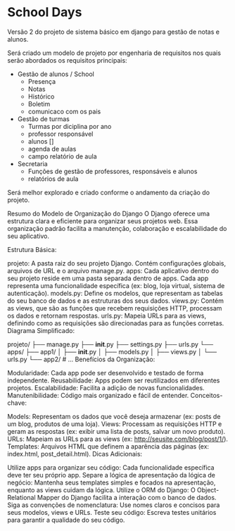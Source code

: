 <h1>School Days</h1>

Versão 2 do projeto de sistema básico em django para gestão de notas e alunos.

Será criado um modelo de projeto por engenharia de requisitos nos quais serão abordados os requisitos principais:
- Gestão de alunos / School
  - Presença
  - Notas
  - Histórico
  - Boletim
  - comunicaco com os pais
- Gestão de turmas
  - Turmas por diciplina por ano
  - professor responsável
  - alunos []
  - agenda de aulas
  - campo relatório de aula 
- Secretaria
  - Funções de gestão de professores, responsáveis e alunos
  - relatórios de aula
 
Será melhor explorado e criado conforme o andamento da criação do projeto.

Resumo do Modelo de Organização do Django
O Django oferece uma estrutura clara e eficiente para organizar seus projetos web. Essa organização padrão facilita a manutenção, colaboração e escalabilidade do seu aplicativo.

Estrutura Básica:

projeto: A pasta raiz do seu projeto Django. Contém configurações globais, arquivos de URL e o arquivo manage.py.
apps: Cada aplicativo dentro do seu projeto reside em uma pasta separada dentro de apps. Cada app representa uma funcionalidade específica (ex: blog, loja virtual, sistema de autenticação).
models.py: Define os modelos, que representam as tabelas do seu banco de dados e as estruturas dos seus dados.
views.py: Contém as views, que são as funções que recebem requisições HTTP, processam os dados e retornam respostas.
urls.py: Mapeia URLs para as views, definindo como as requisições são direcionadas para as funções corretas.
Diagrama Simplificado:

projeto/
├── manage.py
├── __init__.py
├── settings.py
├── urls.py
└── apps/
    ├── app1/
    │   ├── __init__.py
    │   ├── models.py
    │   ├── views.py
    │   └── urls.py
    └── app2/
        # ...
Benefícios da Organização:

Modularidade: Cada app pode ser desenvolvido e testado de forma independente.
Reusabilidade: Apps podem ser reutilizados em diferentes projetos.
Escalabilidade: Facilita a adição de novas funcionalidades.
Manutenibilidade: Código mais organizado e fácil de entender.
Conceitos-chave:

Models: Representam os dados que você deseja armazenar (ex: posts de um blog, produtos de uma loja).
Views: Processam as requisições HTTP e geram as respostas (ex: exibir uma lista de posts, salvar um novo produto).
URLs: Mapeiam as URLs para as views (ex: http://seusite.com/blog/post/1/).
Templates: Arquivos HTML que definem a aparência das páginas (ex: index.html, post_detail.html).
Dicas Adicionais:

Utilize apps para organizar seu código: Cada funcionalidade específica deve ter seu próprio app.
Separe a lógica de apresentação da lógica de negócio: Mantenha seus templates simples e focados na apresentação, enquanto as views cuidam da lógica.
Utilize o ORM do Django: O Object-Relational Mapper do Django facilita a interação com o banco de dados.
Siga as convenções de nomenclatura: Use nomes claros e concisos para seus modelos, views e URLs.
Teste seu código: Escreva testes unitários para garantir a qualidade do seu código.

